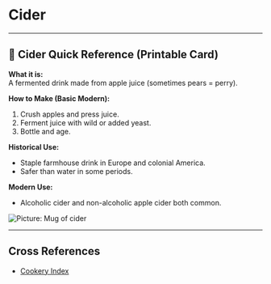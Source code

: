 # Cider

---

## 📜 Cider Quick Reference (Printable Card)

**What it is:**  
A fermented drink made from apple juice (sometimes pears = perry).  

**How to Make (Basic Modern):**  
1. Crush apples and press juice.  
2. Ferment juice with wild or added yeast.  
3. Bottle and age.  

**Historical Use:**  
- Staple farmhouse drink in Europe and colonial America.  
- Safer than water in some periods.  

**Modern Use:**  
- Alcoholic cider and non-alcoholic apple cider both common.  

![Picture: Mug of cider](placeholder-cider.jpg)

---

## Cross References  
- [Cookery Index](cookery.md)  
